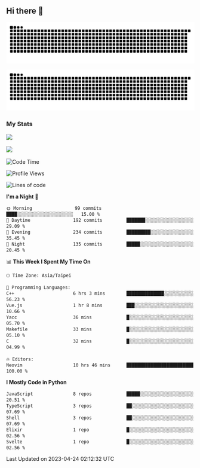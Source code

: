 ## Hi there 👋

<div align="center">

![GitHub Snake Light](https://raw.githubusercontent.com/CSY54/CSY54/snake/github-snake.svg#gh-light-mode-only)

![GitHub Snake dark](https://raw.githubusercontent.com/CSY54/CSY54/snake/github-snake-dark.svg#gh-dark-mode-only)

</div>

### My Stats

![](https://github-readme-stats.vercel.app/api?username=CSY54&theme=nord&show_icons=true)

![](https://github-readme-stats.vercel.app/api/top-langs/?username=CSY54&theme=nord&layout=compact&card_width=445)

<!--START_SECTION:waka-->
![Code Time](http://img.shields.io/badge/Code%20Time-1%2C620%20hrs%2049%20mins-blue)

![Profile Views](http://img.shields.io/badge/Profile%20Views-13-blue)

![Lines of code](https://img.shields.io/badge/From%20Hello%20World%20I%27ve%20Written-451.5%20thousand%20lines%20of%20code-blue)

**I'm a Night 🦉** 

```text
🌞 Morning                99 commits          ████░░░░░░░░░░░░░░░░░░░░░   15.00 % 
🌆 Daytime                192 commits         ███████░░░░░░░░░░░░░░░░░░   29.09 % 
🌃 Evening                234 commits         █████████░░░░░░░░░░░░░░░░   35.45 % 
🌙 Night                  135 commits         █████░░░░░░░░░░░░░░░░░░░░   20.45 % 
```


📊 **This Week I Spent My Time On** 

```text
🕑︎ Time Zone: Asia/Taipei

💬 Programming Languages: 
C++                      6 hrs 3 mins        ██████████████░░░░░░░░░░░   56.23 % 
Vue.js                   1 hr 8 mins         ███░░░░░░░░░░░░░░░░░░░░░░   10.66 % 
Yacc                     36 mins             █░░░░░░░░░░░░░░░░░░░░░░░░   05.70 % 
Makefile                 33 mins             █░░░░░░░░░░░░░░░░░░░░░░░░   05.10 % 
C                        32 mins             █░░░░░░░░░░░░░░░░░░░░░░░░   04.99 % 

🔥 Editors: 
Neovim                   10 hrs 46 mins      █████████████████████████   100.00 % 
```

**I Mostly Code in Python** 

```text
JavaScript               8 repos             █████░░░░░░░░░░░░░░░░░░░░   20.51 % 
TypeScript               3 repos             ██░░░░░░░░░░░░░░░░░░░░░░░   07.69 % 
Shell                    3 repos             ██░░░░░░░░░░░░░░░░░░░░░░░   07.69 % 
Elixir                   1 repo              █░░░░░░░░░░░░░░░░░░░░░░░░   02.56 % 
Svelte                   1 repo              █░░░░░░░░░░░░░░░░░░░░░░░░   02.56 % 
```




 Last Updated on 2023-04-24 02:12:32 UTC
<!--END_SECTION:waka-->

<!--
**CSY54/CSY54** is a ✨ _special_ ✨ repository because its `README.md` (this file) appears on your GitHub profile.

Here are some ideas to get you started:

- 🔭 I’m currently working on ...
- 🌱 I’m currently learning ...
- 👯 I’m looking to collaborate on ...
- 🤔 I’m looking for help with ...
- 💬 Ask me about ...
- 📫 How to reach me: ...
- 😄 Pronouns: ...
- ⚡ Fun fact: ...
-->
